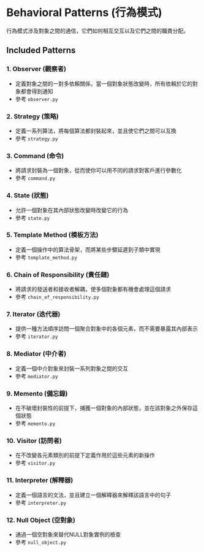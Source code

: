 # Behavioral Patterns (行為模式)

行為模式涉及對象之間的通信，它們如何相互交互以及它們之間的職責分配。

## Included Patterns

### 1. Observer (觀察者)
- 定義對象之間的一對多依賴關係，當一個對象狀態改變時，所有依賴於它的對象都會得到通知
- 參考 `observer.py`

### 2. Strategy (策略)
- 定義一系列算法，將每個算法都封裝起來，並且使它們之間可以互換
- 參考 `strategy.py`

### 3. Command (命令)
- 將請求封裝為一個對象，從而使你可以用不同的請求對客戶進行參數化
- 參考 `command.py`

### 4. State (狀態)
- 允許一個對象在其內部狀態改變時改變它的行為
- 參考 `state.py`

### 5. Template Method (模板方法)
- 定義一個操作中的算法骨架，而將某些步驟延遲到子類中實現
- 參考 `template_method.py`

### 6. Chain of Responsibility (責任鏈)
- 將請求的發送者和接收者解耦，使多個對象都有機會處理這個請求
- 參考 `chain_of_responsibility.py`

### 7. Iterator (迭代器)
- 提供一種方法順序訪問一個聚合對象中的各個元素，而不需要暴露其內部表示
- 參考 `iterator.py`

### 8. Mediator (中介者)
- 定義一個中介對象來封裝一系列對象之間的交互
- 參考 `mediator.py`

### 9. Memento (備忘錄)
- 在不破壞封裝性的前提下，捕獲一個對象的內部狀態，並在該對象之外保存這個狀態
- 參考 `memento.py`

### 10. Visitor (訪問者)
- 在不改變各元素類別的前提下定義作用於這些元素的新操作
- 參考 `visitor.py`

### 11. Interpreter (解釋器)
- 定義一個語言的文法，並且建立一個解釋器來解釋該語言中的句子
- 參考 `interpreter.py`

### 12. Null Object (空對象)
- 通過一個空對象來替代NULL對象實例的檢查
- 參考 `null_object.py`